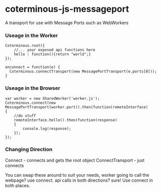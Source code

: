 # coterminous-js-messageport
A transport for use with Message Ports such as WebWorkers

### Useage in the Worker
```
Coterminous.root({
    //... your exposed api functions here
    hello : function(){return "world";}
});

onconnect = function(e) {
  Coterminous.connectTransport(new MessagePortTransport(e.ports[0]));
}
```

### Useage in the Browser
```
var worker = new SharedWorker('worker.js');
Coterminous.connect(new MessagePortTransport(worker.port)).then(function(remoteInterface)
{
    //do stuff
    remoteInterface.hello().then(function(response)
    {
        console.log(response);
    });
});
```
  
### Changing Direction
Connect - connects and gets the root object
ConnectTransport - just connects

You can swap these around to suit your needs, worker going to call the webpage?  use connect.  api calls in both directions?  sure! Use connect in both places.
